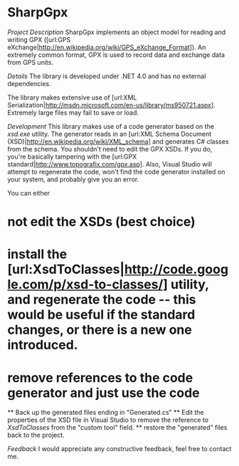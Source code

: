 # SharpGpx

*Project Description*
SharpGpx implements an object model for reading and writing GPX ([url:GPS eXchange|http://en.wikipedia.org/wiki/GPS_eXchange_Format]). An extremely common format, GPX is used to record data and exchange data from GPS units.

*Details*
The library is developed under .NET 4.0 and has no external dependencies.

The library makes extensive use of [url:XML Serialization|http://msdn.microsoft.com/en-us/library/ms950721.aspx]. Extremely large files may fail to save or load.

*Development*
This library makes use of a code generator based on the _xsd.exe_ utility. The generator reads in an [url:XML Schema Document (XSD)|http://en.wikipedia.org/wiki/XML_schema] and generates C# classes from the schema. You shouldn't need to edit the GPX XSDs. If you do, you're basically tampering with the [url:GPX standard|http://www.topografix.com/gpx.asp]. Also, Visual Studio will attempt to regenerate the code, won't find the code generator installed on your system, and probably give you an error.

You can either 
# not edit the XSDs (best choice)
# install the [url:XsdToClasses|http://code.google.com/p/xsd-to-classes/] utility, and regenerate the code -- this would be useful if the standard changes, or there is a new one introduced.
# remove references to the code generator and just use the code
** Back up the generated files ending in "Generated.cs"
** Edit the properties of the XSD file in Visual Studio to remove the reference to _XsdToClasses_ from the "custom tool" field.
** restore the "generated" files back to the project.

*Feedback*
I would appreciate any constructive feedback, feel free to contact me.

